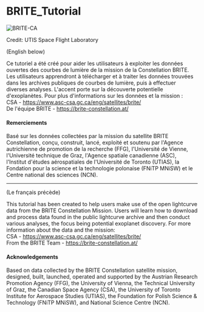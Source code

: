 # BRITE_Tutorial

![BRITE-CA](https://github.com/asc-csa/BRITE_Tutorial/assets/137192482/9528e139-bc74-4faf-88d7-da3b43883f1d)

Credit: UTIS Space Flight Laboratory

(English below)

Ce tutoriel a été créé pour aider les utilisateurs à exploiter les données ouvertes des courbes de lumière de la mission de la Constellation BRITE. 
Les utilisateurs apprendront à télécharger et à traiter les données trouvées dans les archives publiques de courbes de lumière, puis à effectuer diverses analyses. 
L'accent porte sur la découverte potentielle d'exoplanètes. 
Pour plus d'informations sur les données et la mission : \
CSA - https://www.asc-csa.gc.ca/eng/satellites/brite/ \
De l'équipe BRITE - https://brite-constellation.at/

#### Remerciements
Basé sur les données collectées par la mission du satellite BRITE Constellation, 
conçu, construit, lancé, exploité et soutenu par l'Agence autrichienne de promotion de la recherche (FFG), 
l'Université de Vienne, l'Université technique de Graz, l'Agence spatiale canadienne (ASC), 
l'Institut d'études aérospatiales de l'Université de Toronto (UTIAS), 
la Fondation pour la science et la technologie polonaise (FNiTP MNiSW) et le Centre national des sciences (NCN).

---
(Le français précède) 

This tutorial has been created to help users make use of the open lightcurve data from the BRITE Constellation Mission. Users will learn how to download and process data found in the public lightcurve archive and then conduct various analyses, the focus being potential exoplanet discovery. For more information about the data and the mission: \
CSA -  https://www.asc-csa.gc.ca/eng/satellites/brite/ \
From the BRITE Team - https://brite-constellation.at/

#### Acknowledgements
Based on data collected by the BRITE Constellation satellite mission, designed, built, launched, operated and supported by the Austrian Research Promotion Agency (FFG), the University of Vienna, the Technical University of Graz, the Canadian Space Agency (CSA), the University of Toronto Institute for Aerospace Studies (UTIAS), the Foundation for Polish Science & Technology (FNiTP MNiSW), and National Science Centre (NCN).

